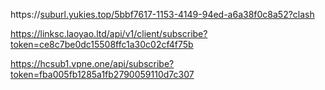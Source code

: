 https://[suburl.yukies.top/5bbf7617-1153-4149-94ed-a6a38f0c8a52?clash](https://suburl.yukies.top/5bbf7617-1153-4149-94ed-a6a38f0c8a52?clash)

https://linksc.laoyao.ltd/api/v1/client/subscribe?token=ce8c7be0dc15508ffc1a30c02cf4f75b

https://hcsub1.vpne.one/api/subscribe?token=fba005fb1285a1fb2790059110d7c307